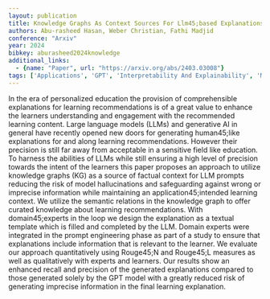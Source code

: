```yaml
---
layout: publication
title: Knowledge Graphs As Context Sources For Llm45;based Explanations Of Learning Recommendations
authors: Abu-rasheed Hasan, Weber Christian, Fathi Madjid
conference: "Arxiv"
year: 2024
bibkey: aburasheed2024knowledge
additional_links:
  - {name: "Paper", url: "https://arxiv.org/abs/2403.03008"}
tags: ['Applications', 'GPT', 'Interpretability And Explainability', 'Model Architecture', 'Prompting']
---
```

In the era of personalized education the provision of comprehensible explanations for learning recommendations is of a great value to enhance the learners understanding and engagement with the recommended learning content. Large language models (LLMs) and generative AI in general have recently opened new doors for generating human45;like explanations for and along learning recommendations. However their precision is still far away from acceptable in a sensitive field like education. To harness the abilities of LLMs while still ensuring a high level of precision towards the intent of the learners this paper proposes an approach to utilize knowledge graphs (KG) as a source of factual context for LLM prompts reducing the risk of model hallucinations and safeguarding against wrong or imprecise information while maintaining an application45;intended learning context. We utilize the semantic relations in the knowledge graph to offer curated knowledge about learning recommendations. With domain45;experts in the loop we design the explanation as a textual template which is filled and completed by the LLM. Domain experts were integrated in the prompt engineering phase as part of a study to ensure that explanations include information that is relevant to the learner. We evaluate our approach quantitatively using Rouge45;N and Rouge45;L measures as well as qualitatively with experts and learners. Our results show an enhanced recall and precision of the generated explanations compared to those generated solely by the GPT model with a greatly reduced risk of generating imprecise information in the final learning explanation.
